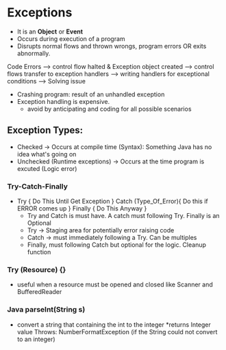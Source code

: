 # Exceptions
* It is an **Object** or **Event**
* Occurs during execution of a program
* Disrupts normal flows and thrown wrongs, program errors OR exits abnormally.

Code Errors --> control flow halted & Exception object created --> control flows transfer to exception handlers --> writing handlers for exceptional conditions --> Solving issue

* Crashing program: result of an unhandled exception
* Exception handling is expensive.
    * avoid by anticipating and coding for all possible scenarios
 
 ## Exception Types:
 * Checked -> Occurs at compile time (Syntax): Something Java has no idea what's going on
 * Unchecked (Runtime exceptions) -> Occurs at the time program is excuted (Logic error)

### Try-Catch-Finally
* Try {
  Do This Until Get Exception
  } Catch (Type_Of_Error){
  Do this if ERROR comes up
  } Finally {
  Do This Anyway
  }
  * Try and Catch is must have. A catch must following Try. Finally is an Optional
  * Try -> Staging area for potentially error raising code
  * Catch -> must immediately following a Try. Can be multiples
  * Finally, must following Catch but optional for the logic. Cleanup function
  
  
### Try (Resource) {}
* useful when a resource  must be opened and closed like Scanner and BufferedReader



### Java parseInt(String s)
* convert a string that containing the int to the  integer
*returns Integer value
Throws: NumberFormatException (if the String could not convert to an integer)
